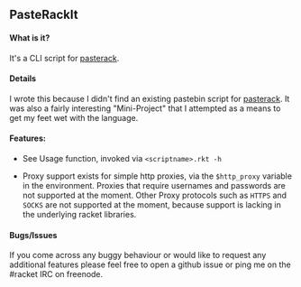 PasteRackIt
-----------

#### What is it?

It's a CLI script for [pasterack](http://pasterack.org).

#### Details

I wrote this because I didn't find an existing pastebin script for
[pasterack](http://pasterack.org). It was also a fairly interesting
"Mini-Project" that I attempted as a means to get my feet wet with the
language.

#### Features:

- See Usage function, invoked via `<scriptname>.rkt -h`

- Proxy support exists for simple http proxies, via the `$http_proxy` variable in the environment.
  Proxies that require usernames and passwords are not supported at the moment.
  Other Proxy protocols such as `HTTPS` and `SOCKS` are not supported at the moment, because support
  is lacking in the underlying racket libraries.



#### Bugs/Issues

If you come across any buggy behaviour or would like to request any additional
features please feel free to open a github issue or ping me on the #racket IRC
on freenode.
